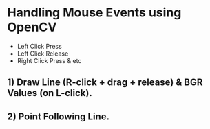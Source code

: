 # Handling Mouse Events using OpenCV
  * Left Click Press
  * Left Click Release
  * Right Click Press & etc

## 1) Draw Line (R-click + drag + release) & BGR Values (on L-click).
## 2) Point Following Line.
